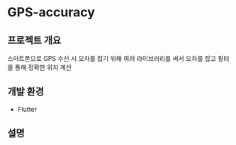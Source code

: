 # GPS-accuracy

## 프로젝트 개요
스마트폰으로 GPS 수신 시 오차를 잡기 위해 여러 라이브러리를 써서 오차를 잡고 필터를 통해 정확한 위치 계산

## 개발 환경
- Flutter

## 설명
